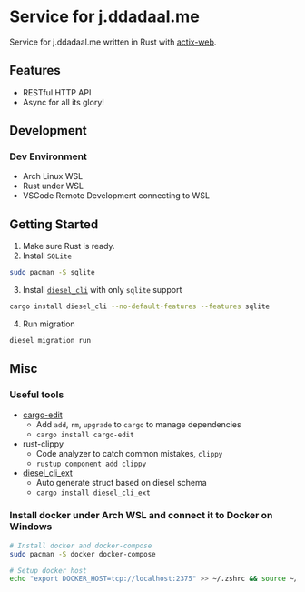 # Service for j.ddadaal.me

Service for j.ddadaal.me written in Rust with [actix-web](https://github.com/actix/actix-web).

## Features

- RESTful HTTP API
- Async for all its glory!

## Development 

### Dev Environment

- Arch Linux WSL
- Rust under WSL
- VSCode Remote Development connecting to WSL

## Getting Started

1. Make sure Rust is ready.
2. Install `SQLite`

```bash
sudo pacman -S sqlite
```

3. Install [`diesel_cli`](https://github.com/diesel-rs/diesel/tree/master/diesel_cli) with only `sqlite` support
```bash
cargo install diesel_cli --no-default-features --features sqlite
```

4. Run migration
```bash
diesel migration run
```

## Misc 

### Useful tools

- [cargo-edit](https://github.com/killercup/cargo-edit)
  - Add `add`, `rm`, `upgrade` to `cargo` to manage dependencies
  - `cargo install cargo-edit`
- rust-clippy
  - Code analyzer to catch common mistakes, `clippy`
  - `rustup component add clippy`
- [diesel_cli_ext](https://github.com/abbychau/diesel_cli_ext)
  - Auto generate struct based on diesel schema
  - `cargo install diesel_cli_ext`

### Install docker under Arch WSL and connect it to Docker on Windows

```bash
# Install docker and docker-compose
sudo pacman -S docker docker-compose

# Setup docker host
echo "export DOCKER_HOST=tcp://localhost:2375" >> ~/.zshrc && source ~/.zshrc
```